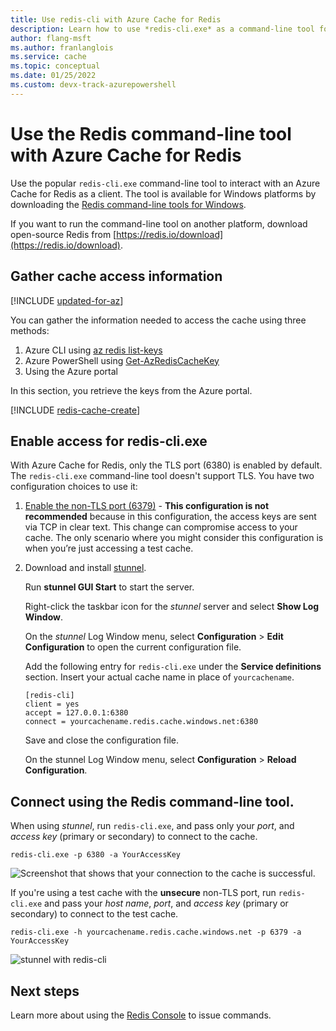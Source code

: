 ```yaml
---
title: Use redis-cli with Azure Cache for Redis
description: Learn how to use *redis-cli.exe* as a command-line tool for interacting with an Azure Cache for Redis as a client
author: flang-msft
ms.author: franlanglois
ms.service: cache
ms.topic: conceptual
ms.date: 01/25/2022
ms.custom: devx-track-azurepowershell
---
```

# Use the Redis command-line tool with Azure Cache for Redis

Use the popular `redis-cli.exe` command-line tool to interact with an Azure Cache for Redis as a client. The tool is available for Windows platforms by downloading the [Redis command-line tools for Windows](https://github.com/MSOpenTech/redis/releases/).

If you want to run the command-line tool on another platform, download open-source Redis from [https://redis.io/download](https://redis.io/download).

## Gather cache access information

[!INCLUDE [updated-for-az](../../includes/updated-for-az.md)]

You can gather the information needed to access the cache using three methods:

1. Azure CLI using [az redis list-keys](/cli/azure/redis#az-redis-list-keys)
2. Azure PowerShell using [Get-AzRedisCacheKey](/powershell/module/az.rediscache/Get-AzRedisCacheKey)
3. Using the Azure portal

In this section, you retrieve the keys from the Azure portal.

[!INCLUDE [redis-cache-create](includes/redis-cache-access-keys.md)]

## Enable access for redis-cli.exe

With Azure Cache for Redis, only the TLS port (6380) is enabled by default. The `redis-cli.exe` command-line tool doesn't support TLS. You have two configuration choices to use it:

1. [Enable the non-TLS port (6379)](cache-configure.md#access-ports) - **This configuration is not recommended** because in this configuration, the access keys are sent via TCP in clear text. This change can compromise access to your cache. The only scenario where you might consider this configuration is when you’re just accessing a test cache.

2. Download and install [stunnel](https://www.stunnel.org/downloads.html).

    Run **stunnel GUI Start** to start the server.

    Right-click the taskbar icon for the *stunnel* server and select **Show Log Window**.

    On the *stunnel* Log Window menu, select **Configuration** > **Edit Configuration** to open the current configuration file.

    Add the following entry for `redis-cli.exe` under the **Service definitions** section. Insert your actual cache name in place of `yourcachename`. 

    ```properties
    [redis-cli]
    client = yes
    accept = 127.0.0.1:6380
    connect = yourcachename.redis.cache.windows.net:6380
    ```

    Save and close the configuration file.
  
    On the stunnel Log Window menu, select **Configuration** > **Reload Configuration**.

## Connect using the Redis command-line tool.

When using *stunnel*, run `redis-cli.exe`, and pass only your *port*, and *access key* (primary or secondary) to connect to the cache.

```console
redis-cli.exe -p 6380 -a YourAccessKey
```

![Screenshot that shows that your connection to the cache is successful.](media/cache-how-to-redis-cli-tool/cache-redis-cli-stunnel.png)

If you're using a test cache with the **unsecure** non-TLS port, run `redis-cli.exe` and pass your *host name*, *port*, and *access key* (primary or secondary) to connect to the test cache.

```console
redis-cli.exe -h yourcachename.redis.cache.windows.net -p 6379 -a YourAccessKey
```

![stunnel with redis-cli](media/cache-how-to-redis-cli-tool/cache-redis-cli-non-ssl.png)

## Next steps

Learn more about using the [Redis Console](cache-configure.md#redis-console) to issue commands.
